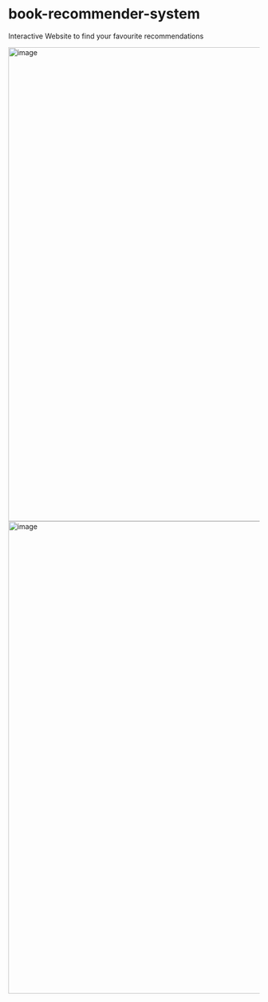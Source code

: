 # book-recommender-system
Interactive Website to find your favourite recommendations

<img width="949" alt="image" src="https://user-images.githubusercontent.com/114578625/231416077-6019430d-7d4d-4d06-9540-751e9a917ed7.png">


<img width="946" alt="image" src="https://user-images.githubusercontent.com/114578625/231416296-b3e7eff8-10c9-4bb3-a36a-17259737b9a5.png">



